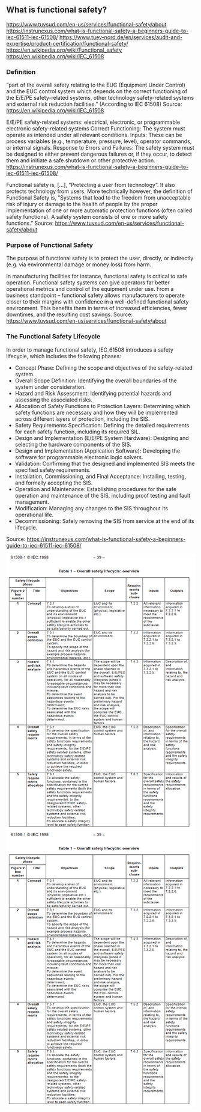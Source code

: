## What is functional safety?

https://www.tuvsud.com/en-us/services/functional-safety/about
https://instrunexus.com/what-is-functional-safety-a-beginners-guide-to-iec-61511-iec-61508/
https://www.tuev-nord.de/en/services/audit-and-expertise/product-certification/functional-safety/
https://en.wikipedia.org/wiki/Functional_safety
https://en.wikipedia.org/wiki/IEC_61508

### Definition

“part of the overall safety relating to the EUC (Equipment Under Control) and the EUC control system which depends on the correct functioning of the E/E/PE safety-related systems, other technology safety-related systems and external risk reduction facilities.” (According to IEC 61508)
Source: https://en.wikipedia.org/wiki/IEC_61508

E/E/PE safety-related systems: electrical, electronic, or programmable electronic safety-related systems
Correct Functioning: The system must operate as intended under all relevant conditions.
Inputs: These can be process variables (e.g., temperature, pressure, level), operator commands, or internal signals.
Response to Errors and Failures: The safety system must be designed to either prevent dangerous failures or, if they occur, to detect them and initiate a safe shutdown or other protective action.
https://instrunexus.com/what-is-functional-safety-a-beginners-guide-to-iec-61511-iec-61508/


Functional safety is, [...], “Protecting a user from technology”. It also protects technology from users. More technically however, the definition of Functional Safety is, “Systems that lead to the freedom from unacceptable risk of injury or damage to the health of people by the proper implementation of one or more automatic protection functions (often called safety functions). A safety system consists of one or more safety functions.”
Source: https://www.tuvsud.com/en-us/services/functional-safety/about

### Purpose of Functional Safety

The purpose of functional safety is to protect the user, directly, or indirectly (e.g. via environmental
damage or money loss) from harm.

In manufacturing facilities for instance, functional safety is critical to safe operation. Functional safety systems can give operators far better operational metrics and control of the equipment under use. From a business standpoint – functional safety allows manufacturers to operate closer to their margins with confidence in a well-defined functional safety environment. This benefits them in terms of increased efficiencies, fewer downtimes, and the resulting cost savings.
Source: https://www.tuvsud.com/en-us/services/functional-safety/about

### The Functional Safety Lifecycle

In order to manage functional safety, IEC_61508 introduces a safety lifecycle, which includes the following
phases:

- Concept Phase: Defining the scope and objectives of the safety-related system.
- Overall Scope Definition: Identifying the overall boundaries of the system under consideration.
- Hazard and Risk Assessment: Identifying potential hazards and assessing the associated risks.
- Allocation of Safety Functions to Protection Layers: Determining which safety functions are necessary and how they will be implemented across different layers of protection, including the SIS.
- Safety Requirements Specification: Defining the detailed requirements for each safety function, including its required SIL.
- Design and Implementation (E/E/PE System Hardware): Designing and selecting the hardware components of the SIS.
- Design and Implementation (Application Software): Developing the software for programmable electronic logic solvers.
- Validation: Confirming that the designed and implemented SIS meets the specified safety requirements.
- Installation, Commissioning, and Final Acceptance: Installing, testing, and formally accepting the SIS.
- Operation and Maintenance: Establishing procedures for the safe operation and maintenance of the SIS, including proof testing and fault management.
- Modification: Managing any changes to the SIS throughout its operational life.
- Decommissioning: Safely removing the SIS from service at the end of its lifecycle.

Source: https://instrunexus.com/what-is-functional-safety-a-beginners-guide-to-iec-61511-iec-61508/

![Safety Life Cycle1](FSLC1.png)
![Safety Life Cycle2](FSLC1.png)
